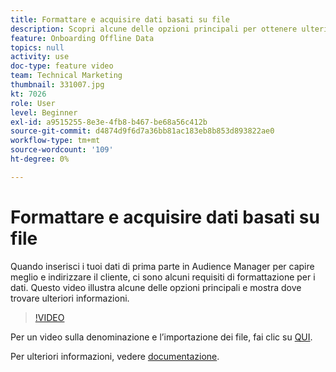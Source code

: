 ```yaml
---
title: Formattare e acquisire dati basati su file
description: Scopri alcune delle opzioni principali per ottenere ulteriori informazioni quando inserisci i tuoi Audienci Manager di prime parti per comprendere meglio e indirizzare il tuo cliente. Scopri alcuni requisiti di formattazione per i dati.
feature: Onboarding Offline Data
topics: null
activity: use
doc-type: feature video
team: Technical Marketing
thumbnail: 331007.jpg
kt: 7026
role: User
level: Beginner
exl-id: a9515255-8e3e-4fb8-b467-be68a56c412b
source-git-commit: d4874d9f6d7a36bb81ac183eb8b853d893822ae0
workflow-type: tm+mt
source-wordcount: '109'
ht-degree: 0%

---
```


# Formattare e acquisire dati basati su file

Quando inserisci i tuoi dati di prima parte in Audience Manager per capire meglio e indirizzare il cliente, ci sono alcuni requisiti di formattazione per i dati. Questo video illustra alcune delle opzioni principali e mostra dove trovare ulteriori informazioni.

>[!VIDEO](https://video.tv.adobe.com/v/331007/?quality=12&learn=on)

Per un video sulla denominazione e l’importazione dei file, fai clic su [QUI](steps-for-ingesting-file-based-data.md).

Per ulteriori informazioni, vedere [documentazione](https://experienceleague.adobe.com/docs/audience-manager/user-guide/implementation-integration-guides/sending-audience-data/batch-data-transfer-process/inbound-file-contents.html?).
